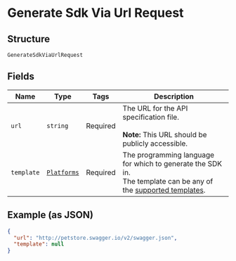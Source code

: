 
# Generate Sdk Via Url Request

## Structure

`GenerateSdkViaUrlRequest`

## Fields

| Name | Type | Tags | Description |
|  --- | --- | --- | --- |
| `url` | `string` | Required | The URL for the API specification file.<br><br>**Note:** This URL should be publicly accessible. |
| `template` | [`Platforms`](/doc/models/platforms.md) | Required | The programming language for which to generate the SDK in. <br>The template can be any of the [supported templates](https://docs.apimatic.io/generate-sdks/overview-sdks/). |

## Example (as JSON)

```json
{
  "url": "http://petstore.swagger.io/v2/swagger.json",
  "template": null
}
```

